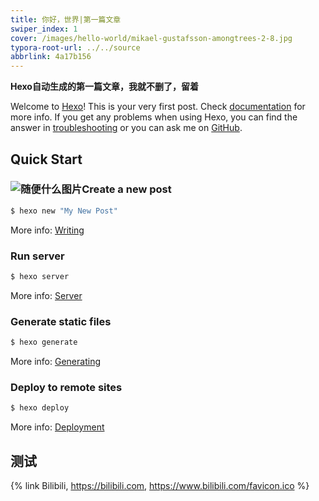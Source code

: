 ```yaml
---
title: 你好，世界|第一篇文章
swiper_index: 1
cover: /images/hello-world/mikael-gustafsson-amongtrees-2-8.jpg
typora-root-url: ../../source
abbrlink: 4a17b156
---
```

**Hexo自动生成的第一篇文章，我就不删了，留着**

Welcome to [Hexo](https://hexo.io/)! This is your very first post. Check [documentation](https://hexo.io/docs/) for more info. If you get any problems when using Hexo, you can find the answer in [troubleshooting](https://hexo.io/docs/troubleshooting.html) or you can ask me on [GitHub](https://github.com/hexojs/hexo/issues).

## Quick Start

### ![随便什么图片](/images/hello-world/mikael-gustafsson-amongtrees-2-8.jpg)Create a new post

``` bash
$ hexo new "My New Post"
```

More info: [Writing](https://hexo.io/docs/writing.html)

### Run server

``` bash
$ hexo server
```

More info: [Server](https://hexo.io/docs/server.html)

### Generate static files

``` bash
$ hexo generate
```

More info: [Generating](https://hexo.io/docs/generating.html)

### Deploy to remote sites

``` bash
$ hexo deploy
```

More info: [Deployment](https://hexo.io/docs/one-command-deployment.html)

## 测试

{% link Bilibili, https://bilibili.com, https://www.bilibili.com/favicon.ico %}
